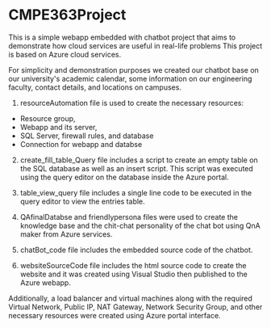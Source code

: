 # CMPE363Project
This is a simple webapp embedded with chatbot project that aims to demonstrate how cloud services are useful in real-life problems
This project is based on Azure cloud services. 

For simplicity and demonstration purposes we created our chatbot base on our university's academic calendar, some information on our engineering faculty, contact details, and locations on campuses.

1) resourceAutomation file is used to create the necessary resources:
- Resource group, 
- Webapp and its server,
- SQL Server, firewall rules, and database 
- Connection for webapp and databse

2) create_fill_table_Query file includes a script to create an empty table on the SQL database as well as an insert script. This script was executed using the query editor on the database inside the Azure portal.

3) table_view_query file includes a single line code to be executed in the query editor to view the entries table.

4) QAfinalDatabse and friendlypersona files were used to create the knowledge base and the chit-chat personality of the chat bot using QnA maker from Azure services.

5) chatBot_code file includes the embedded source code of the chatbot.

6) websiteSourceCode file includes the html source code to create the website and it was created using Visual Studio then published to the Azure webapp.

Additionally, a load balancer and virtual machines along with the required Virtual Network,  Public IP, NAT Gateway, Network Security Group, and other necessary resources were created using Azure portal interface.
